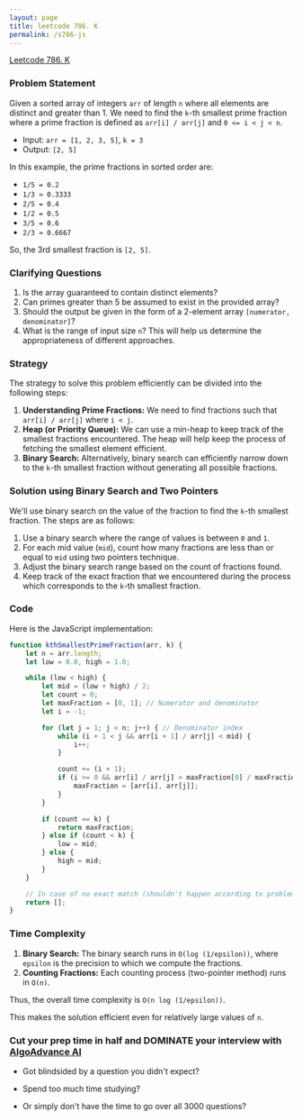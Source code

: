 ```yaml
---
layout: page
title: leetcode 786. K
permalink: /s786-js
---
```

[Leetcode 786. K](https://algoadvance.github.io/algoadvance/l786)
### Problem Statement

Given a sorted array of integers `arr` of length `n` where all elements are distinct and greater than 1. We need to find the `k`-th smallest prime fraction where a prime fraction is defined as `arr[i] / arr[j]` and `0 <= i < j < n`.

- Input: `arr = [1, 2, 3, 5]`, `k = 3`
- Output: `[2, 5]`

In this example, the prime fractions in sorted order are:
- `1/5 = 0.2`
- `1/3 ≈ 0.3333`
- `2/5 = 0.4`
- `1/2 = 0.5`
- `3/5 = 0.6`
- `2/3 ≈ 0.6667`

So, the 3rd smallest fraction is `[2, 5]`.

### Clarifying Questions

1. Is the array guaranteed to contain distinct elements?
2. Can primes greater than 5 be assumed to exist in the provided array?
3. Should the output be given in the form of a 2-element array `[numerator, denominator]`?
4. What is the range of input size `n`? This will help us determine the appropriateness of different approaches.

### Strategy

The strategy to solve this problem efficiently can be divided into the following steps:

1. **Understanding Prime Fractions:** We need to find fractions such that `arr[i] / arr[j]` where `i < j`.
2. **Heap (or Priority Queue):** We can use a min-heap to keep track of the smallest fractions encountered. The heap will help keep the process of fetching the smallest element efficient.
3. **Binary Search:** Alternatively, binary search can efficiently narrow down to the `k`-th smallest fraction without generating all possible fractions.

### Solution using Binary Search and Two Pointers

We'll use binary search on the value of the fraction to find the `k`-th smallest fraction. The steps are as follows:

1. Use a binary search where the range of values is between `0` and `1`.
2. For each mid value (`mid`), count how many fractions are less than or equal to `mid` using two pointers technique.
3. Adjust the binary search range based on the count of fractions found.
4. Keep track of the exact fraction that we encountered during the process which corresponds to the `k`-th smallest fraction.

### Code

Here is the JavaScript implementation:

```javascript
function kthSmallestPrimeFraction(arr, k) {
    let n = arr.length;
    let low = 0.0, high = 1.0;

    while (low < high) {
        let mid = (low + high) / 2;
        let count = 0;
        let maxFraction = [0, 1]; // Numerator and denominator
        let i = -1;

        for (let j = 1; j < n; j++) { // Denominator index
            while (i + 1 < j && arr[i + 1] / arr[j] < mid) {
                i++;
            }

            count += (i + 1);
            if (i >= 0 && arr[i] / arr[j] > maxFraction[0] / maxFraction[1]) {
                maxFraction = [arr[i], arr[j]];
            }
        }

        if (count == k) {
            return maxFraction;
        } else if (count < k) {
            low = mid;
        } else {
            high = mid;
        }
    }

    // In case of no exact match (shouldn't happen according to problem constraints)
    return [];
}
```

### Time Complexity

1. **Binary Search:** The binary search runs in `O(log (1/epsilon))`, where `epsilon` is the precision to which we compute the fractions.
2. **Counting Fractions:** Each counting process (two-pointer method) runs in `O(n)`.

Thus, the overall time complexity is `O(n log (1/epsilon))`.

This makes the solution efficient even for relatively large values of `n`.


### Cut your prep time in half and DOMINATE your interview with [AlgoAdvance AI](https://algoAdvance.com)

- Got blindsided by a question you didn't expect?

- Spend too much time studying?

- Or simply don't have the time to go over all 3000 questions?

